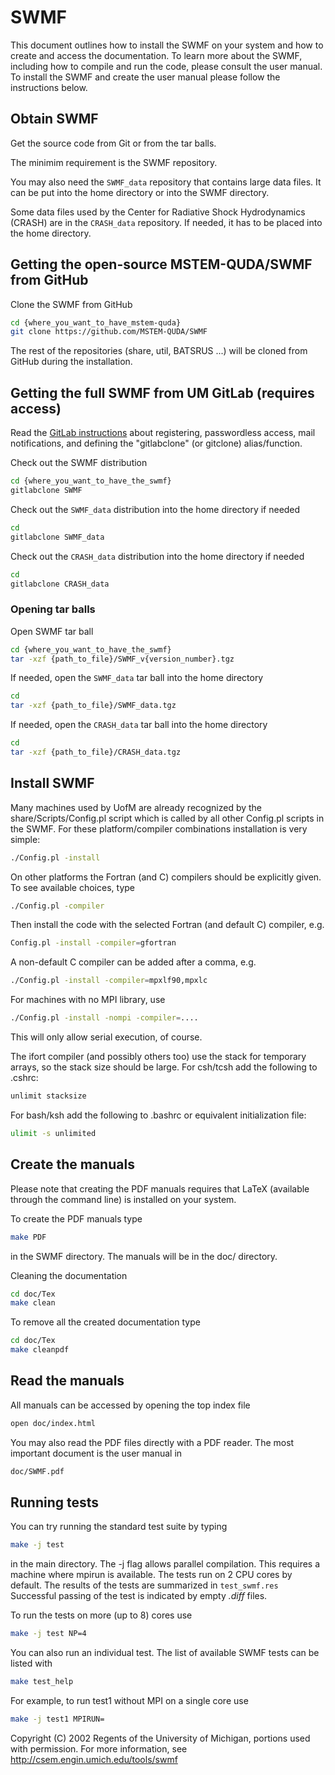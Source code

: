 SWMF
====

This document outlines how to install the SWMF on your system and how
to create and access the documentation.  To learn more about the SWMF,
including how to compile and run the code, please consult the user
manual.  To install the SWMF and create the user manual please follow
the instructions below.

Obtain SWMF
-----------

Get the source code from Git or from the tar balls.

The minimim requirement is the SWMF repository. 

You may also need the `SWMF_data` repository that contains large data
files.  It can be put into the home directory or into the SWMF directory.

Some data files used by the Center for Radiative Shock Hydrodynamics
(CRASH) are in the `CRASH_data` repository.  If needed, it has to be
placed into the home directory.

Getting the open-source MSTEM-QUDA/SWMF from GitHub
----------------------------------------------------------------
Clone the SWMF from GitHub

```bash
cd {where_you_want_to_have_mstem-quda}
git clone https://github.com/MSTEM-QUDA/SWMF
```

The rest of the repositories (share, util, BATSRUS ...)
will be cloned from GitHub during the installation.

Getting the full SWMF from UM GitLab (requires access)
----------------------------------------------------------------

Read the
[GitLab instructions](http://herot.engin.umich.edu/~gtoth/SWMF/doc/GitLab_instructions.pdf)
about registering, passwordless access, mail notifications, and
defining the "gitlabclone" (or gitclone) alias/function.

Check out the SWMF distribution

```bash
cd {where_you_want_to_have_the_swmf}
gitlabclone SWMF
```

Check out the `SWMF_data` distribution into the home directory if needed

```bash
cd
gitlabclone SWMF_data
```

Check out the `CRASH_data` distribution into the home directory if needed

```bash
cd
gitlabclone CRASH_data
```

### Opening tar balls

Open SWMF tar ball

```bash
cd {where_you_want_to_have_the_swmf}
tar -xzf {path_to_file}/SWMF_v{version_number}.tgz
```

If needed, open the `SWMF_data` tar ball into the home directory

```bash
cd
tar -xzf {path_to_file}/SWMF_data.tgz
```

If needed, open the `CRASH_data` tar ball into the home directory

```bash
cd
tar -xzf {path_to_file}/CRASH_data.tgz
```

Install SWMF
------------

Many machines used by UofM are already recognized by the
share/Scripts/Config.pl script which is called by all other Config.pl
scripts in the SWMF. For these platform/compiler combinations
installation is very simple:

```bash
./Config.pl -install
```

On other platforms the Fortran (and C) compilers should be explicitly
given.  To see available choices, type

```bash
./Config.pl -compiler
```

Then install the code with the selected Fortran (and default C)
compiler, e.g.

```bash
Config.pl -install -compiler=gfortran
```

A non-default C compiler can be added after a comma, e.g.

```bash
./Config.pl -install -compiler=mpxlf90,mpxlc
```

For machines with no MPI library, use

```bash
./Config.pl -install -nompi -compiler=....
```

This will only allow serial execution, of course.

The ifort compiler (and possibly others too) use the stack for temporary arrays,
so the stack size should be large. For csh/tcsh add the following to .cshrc: 

```bash
unlimit stacksize
```

For bash/ksh add the following to .bashrc or equivalent initialization file:

```bash
ulimit -s unlimited
```

Create the manuals
------------------

Please note that creating the PDF manuals requires that LaTeX
(available through the command line) is installed on your system.

To create the PDF manuals type

```bash
make PDF
```

in the SWMF directory. The manuals will be in the doc/ directory.

Cleaning the documentation

```bash
cd doc/Tex
make clean
```

To remove all the created documentation type

```bash
cd doc/Tex
make cleanpdf
```

Read the manuals
----------------

All manuals can be accessed by opening the top index file 

```bash
open doc/index.html
```

You may also read the PDF files directly with a PDF reader.  The most
important document is the user manual in

```bash
doc/SWMF.pdf
```

Running tests
-------------

You can try running the standard test suite by typing

```bash
make -j test
```

in the main directory. The -j flag allows parallel compilation.  This
requires a machine where mpirun is available.  The tests run on 2 CPU
cores by default.  The results of the tests are summarized in
`test_swmf.res` Successful passing of the test is indicated by empty
*.diff* files.

To run the tests on more (up to 8) cores use

```bash
make -j test NP=4
```

You can also run an individual test. The list of available SWMF tests can be listed with

```bash
make test_help
```

For example, to run test1 without MPI on a single core use

```bash
make -j test1 MPIRUN=
```

Copyright (C) 2002 Regents of the University of Michigan, portions
used with permission. For more information, see http://csem.engin.umich.edu/tools/swmf

